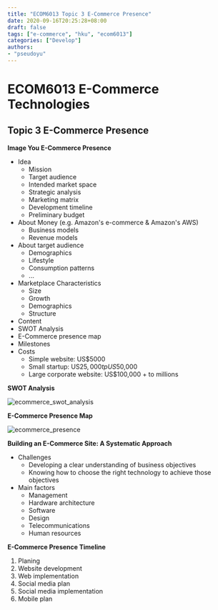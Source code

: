 ```yaml
---
title: "ECOM6013 Topic 3 E-Commerce Presence"
date: 2020-09-16T20:25:28+08:00
draft: false
tags: ["e-commerce", "hku", "ecom6013"]
categories: ["Develop"]
authors:
- "pseudoyu"
---
```


# ECOM6013 E-Commerce Technologies

## Topic 3 E-Commerce Presence

**Image You E-Commerce Presence**
* Idea
  * Mission
  * Target audience
  * Intended market space
  * Strategic analysis
  * Marketing matrix
  * Development timeline
  * Preliminary budget
* About Money (e.g. Amazon's e-commerce & Amazon's AWS)
  * Business models
  * Revenue models
* About target audience
  * Demographics
  * Lifestyle
  * Consumption patterns
  * ...
* Marketplace Characteristics
  * Size
  * Growth
  * Demographics
  * Structure
* Content
* SWOT Analysis
* E-Commerce presence map
* Milestones
* Costs
  * Simple website: US$5000
  * Small startup: US$25,000 tp US$50,000
  * Large corporate website: US$100,000 + to millions

**SWOT Analysis**

![ecommerce_swot_analysis](https://image.pseudoyu.com/images/ecommerce_swot_analysis.png)

**E-Commerce Presence Map**

![ecommerce_presence](https://image.pseudoyu.com/images/ecommerce_presence.png)

**Building an E-Commerce Site: A Systematic Approach**
* Challenges
  * Developing a clear understanding of business objectives
  * Knowing how to choose the right technology to achieve those objectives
* Main factors
  * Management
  * Hardware architecture
  * Software
  * Design
  * Telecommunications
  * Human resources

**E-Commerce Presence Timeline**
1. Planing
2. Website development
3. Web implementation
4. Social media plan
5. Social media implementation
6. Mobile plan
